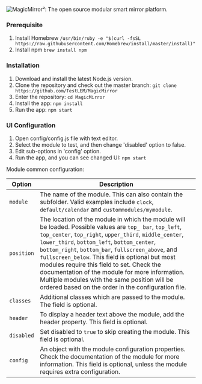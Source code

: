 ![MagicMirror²: The open source modular smart mirror platform. ](.github/header.png)

### Prerequisite

1. Install Homebrew `/usr/bin/ruby -e "$(curl -fsSL https://raw.githubusercontent.com/Homebrew/install/master/install)"`
2. Install npm `brew install npm`

### Installation

1. Download and install the latest Node.js version.
2. Clone the repository and check out the master branch: `git clone https://github.com/TestLEM/MagicMirror`
3. Enter the repository: `cd MagicMirror`
4. Install the app: `npm install`
5. Run the app: `npm start`

### UI Configuration

1. Open config/config.js file with text editor.
2. Select the module to test, and then change 'disabled' option to false.
3. Edit sub-options in 'config' option.
4. Run the app, and you can see changed UI: `npm start`

Module common configuration:

| **Option** | **Description** |
| --- | --- |
| `module` | The name of the module. This can also contain the subfolder. Valid examples include `clock`, `default/calendar` and `custommodules/mymodule`. |
| `position` | The location of the module in which the module will be loaded. Possible values are `top_ bar`, `top_left`, `top_center`, `top_right`, `upper_third`, `middle_center`, `lower_third`, `bottom_left`, `bottom_center`, `bottom_right`, `bottom_bar`, `fullscreen_above`, and `fullscreen_below`. This field is optional but most modules require this field to set. Check the documentation of the module for more information. Multiple modules with the same position will be ordered based on the order in the configuration file. |
| `classes` | Additional classes which are passed to the module. The field is optional. |
| `header` | To display a header text above the module, add the header property. This field is optional. |
| `disabled` | Set disabled to `true` to skip creating the module. This field is optional. |
| `config` | An object with the module configuration properties. Check the documentation of the module for more information. This field is optional, unless the module requires extra configuration. |
